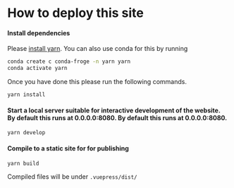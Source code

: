 # How to deploy this site

#### Install dependencies

Please [install yarn](https://classic.yarnpkg.com/en/docs/install/). You can also use conda for this by running

```bash
conda create c conda-froge -n yarn yarn
conda activate yarn
```

Once you have done this please run the following commands.

```
yarn install
```
#### Start a local server suitable for interactive development of the website.  By default this runs at 0.0.0.0:8080.  By default this runs at 0.0.0.0:8080.

```
yarn develop
```
#### Compile to a static site for for publishing

```
yarn build
```
Compiled files will be under ```.vuepress/dist/```

